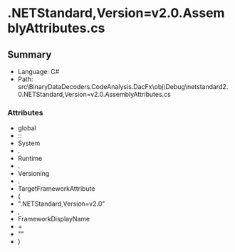 ﻿# .NETStandard,Version=v2.0.AssemblyAttributes.cs

## Summary

* Language: C#
* Path: src\BinaryDataDecoders.CodeAnalysis.DacFx\obj\Debug\netstandard2.0\.NETStandard,Version=v2.0.AssemblyAttributes.cs

### Attributes

 - global
 - ::
 - System
 - .
 - Runtime
 - .
 - Versioning
 - .
 - TargetFrameworkAttribute
 - (
 - ".NETStandard,Version=v2.0"
 - ,
 - FrameworkDisplayName
 - =
 - ""
 - )

